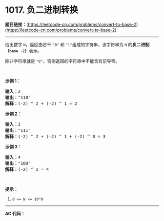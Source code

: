 # 1017. 负二进制转换

**题目链接：**[https://leetcode-cn.com/problems/convert-to-base-2](https://leetcode-cn.com/problems/convert-to-base-2)

---

<div class="content__1Y2H">
 <div class="notranslate">
  <p>给出数字&nbsp;<code>N</code>，返回由若干&nbsp;<code>"0"</code>&nbsp;和&nbsp;<code>"1"</code>组成的字符串，该字符串为 <code>N</code>&nbsp;的<strong>负二进制（<code>base -2</code>）</strong>表示。</p> 
  <p>除非字符串就是&nbsp;<code>"0"</code>，否则返回的字符串中不能含有前导零。</p> 
  <p>&nbsp;</p> 
  <p><strong>示例 1：</strong></p> 
  <pre class="language-text"><strong>输入：</strong>2
<strong>输出：</strong>"110"
<strong>解释：</strong>(-2) ^ 2 + (-2) ^ 1 = 2
</pre> 
  <p><strong>示例 2：</strong></p> 
  <pre class="language-text"><strong>输入：</strong>3
<strong>输出：</strong>"111"
<strong>解释：</strong>(-2) ^ 2 + (-2) ^ 1 + (-2) ^ 0 = 3
</pre> 
  <p><strong>示例 3：</strong></p> 
  <pre class="language-text"><strong>输入：</strong>4
<strong>输出：</strong>"100"
<strong>解释：</strong>(-2) ^ 2 = 4
</pre> 
  <p>&nbsp;</p> 
  <p><strong>提示：</strong></p> 
  <ol> 
   <li><code>0 &lt;= N &lt;= 10^9</code></li> 
  </ol> 
 </div>
</div>

---

**AC 代码：**

```java

```